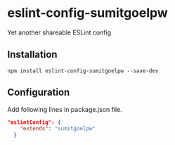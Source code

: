 # eslint-config-sumitgoelpw

Yet another shareable ESLint config

## Installation

`npm install eslint-config-sumitgoelpw --save-dev`

## Configuration

Add following lines in package.json file.

```json
"eslintConfig": {
    "extends": "sumitgoelpw"
  }
```
